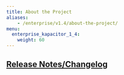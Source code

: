 ```yaml
---
title: About the Project
aliases:
    - /enterprise/v1.4/about-the-project/
menu:
  enterprise_kapacitor_1_4:
    weight: 60
---
```


## [Release Notes/Changelog](/enterprise_kapacitor/v1.4/about-the-project/release-notes-changelog/)

